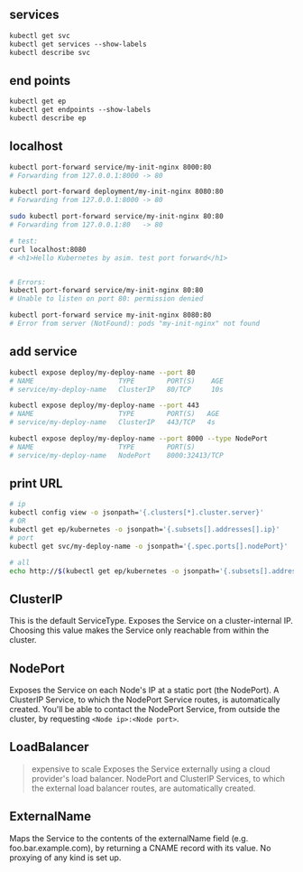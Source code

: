 ## services 
```txt
kubectl get svc
kubectl get services --show-labels
kubectl describe svc
```


## end points 
```txt
kubectl get ep
kubectl get endpoints --show-labels
kubectl describe ep
```


## localhost
```bash
kubectl port-forward service/my-init-nginx 8000:80
# Forwarding from 127.0.0.1:8000 -> 80

kubectl port-forward deployment/my-init-nginx 8080:80
# Forwarding from 127.0.0.1:8000 -> 80

sudo kubectl port-forward service/my-init-nginx 80:80
# Forwarding from 127.0.0.1:80   -> 80

# test:
curl localhost:8080
# <h1>Hello Kubernetes by asim. test port forward</h1>


# Errors:
kubectl port-forward service/my-init-nginx 80:80
# Unable to listen on port 80: permission denied

kubectl port-forward service my-init-nginx 8080:80
# Error from server (NotFound): pods "my-init-nginx" not found
```


## add service
```bash
kubectl expose deploy/my-deploy-name --port 80
# NAME                     TYPE        PORT(S)    AGE
# service/my-deploy-name   ClusterIP   80/TCP     10s

kubectl expose deploy/my-deploy-name --port 443
# NAME                     TYPE        PORT(S)   AGE
# service/my-deploy-name   ClusterIP   443/TCP   4s

kubectl expose deploy/my-deploy-name --port 8000 --type NodePort
# NAME                     TYPE        PORT(S)
# service/my-deploy-name   NodePort    8000:32413/TCP
```


## print URL
```bash
# ip
kubectl config view -o jsonpath='{.clusters[*].cluster.server}'
# OR
kubectl get ep/kubernetes -o jsonpath='{.subsets[].addresses[].ip}'
# port
kubectl get svc/my-deploy-name -o jsonpath='{.spec.ports[].nodePort}'

# all
echo http://$(kubectl get ep/kubernetes -o jsonpath='{.subsets[].addresses[].ip}'):$(kubectl get svc/my-deploy-name -o jsonpath='{.spec.ports[].nodePort}')
```


## ClusterIP
This is the default ServiceType. 
Exposes the Service on a cluster-internal IP. 
Choosing this value makes the Service only reachable from within the cluster. 


## NodePort
Exposes the Service on each Node's IP at a static port (the NodePort). 
A ClusterIP Service, to which the NodePort Service routes, is 
automatically created. You'll be able to contact the NodePort Service, 
from outside the cluster, by requesting `<Node ip>:<Node port>`.


## LoadBalancer
> expensive to scale
Exposes the Service externally using a cloud provider's 
load balancer. NodePort and ClusterIP Services, to which the 
external load balancer routes, are automatically created.


## ExternalName
Maps the Service to the contents of the externalName 
field (e.g. foo.bar.example.com), by returning a CNAME 
record with its value. No proxying of any kind is set up.
